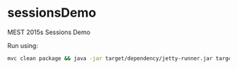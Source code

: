 sessionsDemo
============

MEST 2015s Sessions Demo  

Run using:
```bash
mvc clean package && java -jar target/dependency/jetty-runner.jar target/*.war
```

